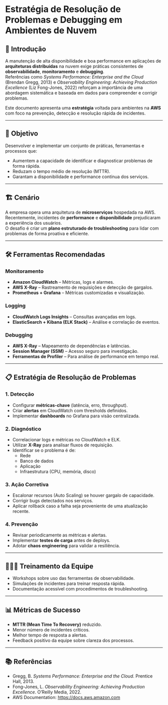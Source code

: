 # Estratégia de Resolução de Problemas e Debugging em Ambientes de Nuvem

## 📌 Introdução

A manutenção de alta disponibilidade e boa performance em aplicações de **arquiteturas distribuídas** na nuvem exige práticas consistentes de **observabilidade**, **monitoramento** e **debugging**.  
Referências como *Systems Performance: Enterprise and the Cloud* (Brendan Gregg, 2013) e *Observability Engineering: Achieving Production Excellence* (Liz Fong-Jones, 2022) reforçam a importância de uma abordagem sistemática e baseada em dados para compreender e corrigir problemas.

Este documento apresenta uma **estratégia** voltada para ambientes na **AWS** com foco na prevenção, detecção e resolução rápida de incidentes.

---

## 🎯 Objetivo

Desenvolver e implementar um conjunto de práticas, ferramentas e processos que:

- Aumentem a capacidade de identificar e diagnosticar problemas de forma rápida.
- Reduzam o tempo médio de resolução (MTTR).
- Garantam a disponibilidade e performance contínua dos serviços.

---

## 🏗 Cenário

A empresa opera uma arquitetura de **microserviços** hospedada na AWS.  
Recentemente, incidentes de **performance** e **disponibilidade** prejudicaram a experiência dos usuários.  
O desafio é criar um **plano estruturado de troubleshooting** para lidar com problemas de forma proativa e eficiente.

---

## 🛠 Ferramentas Recomendadas

### **Monitoramento**

- **Amazon CloudWatch** – Métricas, logs e alarmes.
- **AWS X-Ray** – Rastreamento de requisições e detecção de gargalos.
- **Prometheus + Grafana** – Métricas customizadas e visualização.

### **Logging**

- **CloudWatch Logs Insights** – Consultas avançadas em logs.
- **ElasticSearch + Kibana (ELK Stack)** – Análise e correlação de eventos.

### **Debugging**

- **AWS X-Ray** – Mapeamento de dependências e latências.
- **Session Manager (SSM)** – Acesso seguro para investigação.
- **Ferramentas de Profiler** – Para análise de performance em tempo real.

---

## 📋 Estratégia de Resolução de Problemas

### 1. **Detecção**

- Configurar **métricas-chave** (latência, erro, throughput).
- Criar **alertas** em CloudWatch com thresholds definidos.
- Implementar **dashboards** no Grafana para visão centralizada.

### 2. **Diagnóstico**

- Correlacionar logs e métricas no CloudWatch e ELK.
- Utilizar **X-Ray** para analisar fluxos de requisição.
- Identificar se o problema é de:
  - Rede
  - Banco de dados
  - Aplicação
  - Infraestrutura (CPU, memória, disco)

### 3. **Ação Corretiva**

- Escalonar recursos (Auto Scaling) se houver gargalo de capacidade.
- Corrigir bugs detectados nos serviços.
- Aplicar rollback caso a falha seja proveniente de uma atualização recente.

### 4. **Prevenção**

- Revisar periodicamente as métricas e alertas.
- Implementar **testes de carga** antes de deploys.
- Adotar **chaos engineering** para validar a resiliência.

---

## 🧑‍🤝‍🧑 Treinamento da Equipe

- Workshops sobre uso das ferramentas de observabilidade.
- Simulações de incidentes para treinar resposta rápida.
- Documentação acessível com procedimentos de troubleshooting.

---

## 📊 Métricas de Sucesso

- **MTTR (Mean Time To Recovery)** reduzido.
- Menor número de incidentes críticos.
- Melhor tempo de resposta a alertas.
- Feedback positivo da equipe sobre clareza dos processos.

---

## 📚 Referências

- Gregg, B. *Systems Performance: Enterprise and the Cloud*. Prentice Hall, 2013.
- Fong-Jones, L. *Observability Engineering: Achieving Production Excellence*. O’Reilly Media, 2022.
- AWS Documentation: https://docs.aws.amazon.com
